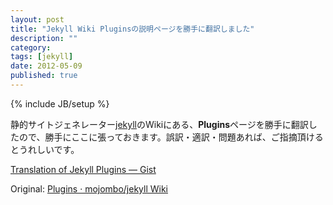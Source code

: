 ```yaml
---
layout: post
title: "Jekyll Wiki Pluginsの説明ページを勝手に翻訳しました"
description: ""
category: 
tags: [jekyll]
date: 2012-05-09
published: true
---
```

{% include JB/setup %}

静的サイトジェネレーター[jekyll](http://jekyllrb.com/ 'jekyll')のWikiにある、**Plugins**ページを勝手に翻訳したので、勝手にここに張っておきます。誤訳・適訳・問題あれば、ご指摘頂けるとうれしいです。

[Translation of Jekyll Plugins — Gist](https://gist.github.com/2643985 'Translation of Jekyll Plugins — Gist')

Original: [Plugins · mojombo/jekyll Wiki](https://github.com/mojombo/jekyll/wiki/Plugins 'Plugins · mojombo/jekyll Wiki')

